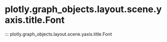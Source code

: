 # plotly.graph_objects.layout.scene.yaxis.title.Font

::: plotly.graph_objects.layout.scene.yaxis.title.Font
